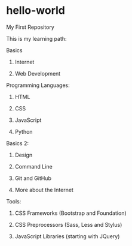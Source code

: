 # hello-world
My First Repository

This is my learning path:

Basics

1. Internet

2. Web Development

Programming Languages:

1. HTML

2. CSS

3. JavaScript

4. Python

Basics 2:

1. Design

2. Command Line

3. Git and GitHub

4. More about the Internet

Tools:

1. CSS Frameworks (Bootstrap and Foundation)

2. CSS Preprocessors (Sass, Less and Stylus)

3. JavaScript Libraries (starting with JQuery)
